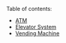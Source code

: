 Table of contents:
- [ATM](https://github.com/anuva04/SystemDesign/tree/main/ATM)
- [Elevator System](https://github.com/anuva04/SystemDesign/tree/main/ElevatorSystem)
- [Vending Machine](https://github.com/anuva04/SystemDesign/tree/main/VendingMachine)
